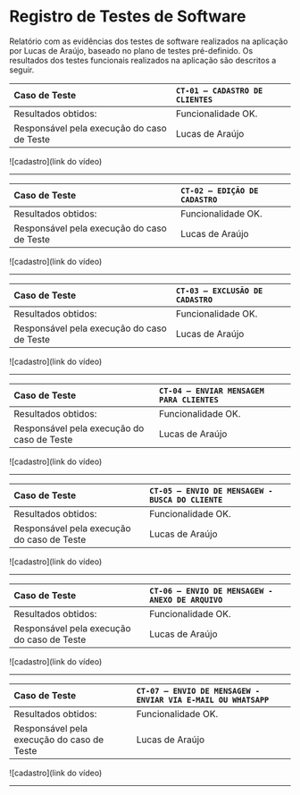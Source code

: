 # Registro de Testes de Software

Relatório com as evidências dos testes de software realizados na aplicação por Lucas de Araújo, baseado no plano de testes pré-definido. Os resultados dos testes funcionais realizados na aplicação são descritos a seguir.

|Caso de Teste | `CT-01 – CADASTRO DE CLIENTES` |
|:---|:---|
| Resultados obtidos: | Funcionalidade OK. |
| Responsável pela execução do caso de Teste | Lucas de Araújo |

![cadastro](link do vídeo)

---

|Caso de Teste | `CT-02 – EDIÇÃO DE CADASTRO` |
|:---|:---|
| Resultados obtidos: | Funcionalidade OK. |
| Responsável pela execução do caso de Teste | Lucas de Araújo |

![cadastro](link do vídeo)

---

|Caso de Teste | `CT-03 – EXCLUSÃO DE CADASTRO` |
|:---|:---|
| Resultados obtidos: | Funcionalidade OK. |
| Responsável pela execução do caso de Teste | Lucas de Araújo |

![cadastro](link do vídeo)

---

|Caso de Teste | `CT-04 – ENVIAR MENSAGEM PARA CLIENTES` |
|:---|:---|
| Resultados obtidos: | Funcionalidade OK. |
| Responsável pela execução do caso de Teste | Lucas de Araújo |

![cadastro](link do vídeo)

---

|Caso de Teste | `CT-05 – ENVIO DE MENSAGEW - BUSCA DO CLIENTE` |
|:---|:---|
| Resultados obtidos: | Funcionalidade OK. |
| Responsável pela execução do caso de Teste | Lucas de Araújo |

![cadastro](link do vídeo)

---

|Caso de Teste | `CT-06 – ENVIO DE MENSAGEW - ANEXO DE ARQUIVO` |
|:---|:---|
| Resultados obtidos: | Funcionalidade OK. |
| Responsável pela execução do caso de Teste | Lucas de Araújo |

![cadastro](link do vídeo)

---

|Caso de Teste | `CT-07 – ENVIO DE MENSAGEW - ENVIAR VIA E-MAIL OU WHATSAPP` |
|:---|:---|
| Resultados obtidos: | Funcionalidade OK. |
| Responsável pela execução do caso de Teste | Lucas de Araújo |

![cadastro](link do vídeo)

---
